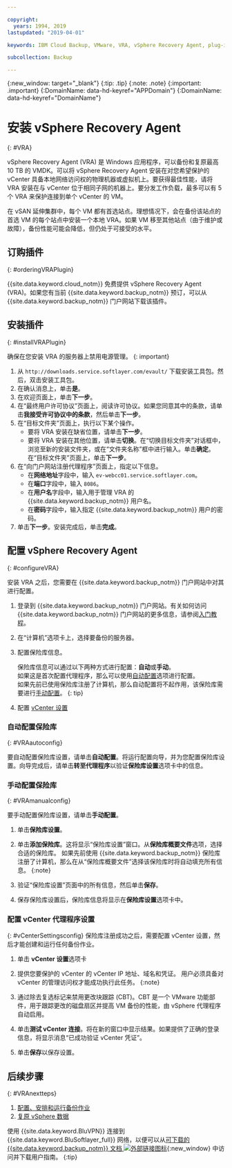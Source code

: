 ```yaml
---

copyright:
  years: 1994, 2019
lastupdated: "2019-04-01"

keywords: IBM Cloud Backup, VMware, VRA, vSphere Recovery Agent, plug-in, plugin, EVault, Carbonite, vSphere

subcollection: Backup

---
```

{:new_window: target="_blank"}
{:tip: .tip}
{:note: .note}
{:important: .important}
{:DomainName: data-hd-keyref="APPDomain"}
{:DomainName: data-hd-keyref="DomainName"}

# 安装 vSphere Recovery Agent
{: #VRA}

vSphere Recovery Agent (VRA) 是 Windows 应用程序，可以备份和复原最高 10 TB 的 VMDK。可以将 vSphere Recovery Agent 安装在对您希望保护的 vCenter 具备本地网络访问权的物理机器或虚拟机上。要获得最佳性能，请将 VRA 安装在与 vCenter 位于相同子网的机器上。要分发工作负载，最多可以有 5 个 VRA 来保护连接到单个 vCenter 的 VM。

在 vSAN 延伸集群中，每个 VM 都有首选站点。理想情况下，会在备份该站点的首选 VM 的每个站点中安装一个本地 VRA。如果 VM 移至其他站点（由于维护或故障），备份性能可能会降低，但仍处于可接受的水平。


## 订购插件
{: #orderingVRAPlugin}

{{site.data.keyword.cloud_notm}} 免费提供 vSphere Recovery Agent (VRA)。如果您有当前 {{site.data.keyword.backup_notm}} 预订，可以从 {{site.data.keyword.backup_notm}} 门户网站下载该插件。

## 安装插件
{: #installVRAPlugin}

确保在您安装 VRA 的服务器上禁用电源管理。
{: important}

1. 从 `http://downloads.service.softlayer.com/evault/` 下载安装工具包。然后，双击安装工具包。
2. 在确认消息上，单击**是**。
3. 在欢迎页面上，单击**下一步**。
4. 在“最终用户许可协议”页面上，阅读许可协议。如果您同意其中的条款，请单击**我接受许可协议中的条款**，然后单击**下一步**。
5. 在“目标文件夹”页面上，执行以下某个操作。
   * 要将 VRA 安装在缺省位置，请单击**下一步**。
   * 要将 VRA 安装在其他位置，请单击**切换**。在“切换目标文件夹”对话框中，浏览至新的安装文件夹，或在“文件夹名称”框中进行输入。单击**确定**。在“目标文件夹”页面上，单击**下一步**。
6. 在“向门户网站注册代理程序”页面上，指定以下信息。
   * 在**网络地址**字段中，输入 `ev-webcc01.service.softlayer.com`。
   * 在**端口**字段中，输入 `8086`。
   * 在**用户名**字段中，输入用于管理 VRA 的 {{site.data.keyword.backup_notm}} 用户名。
   * 在**密码**字段中，输入指定 {{site.data.keyword.backup_notm}} 用户的密码。
7.	单击**下一步**。安装完成后，单击**完成**。

## 配置 vSphere Recovery Agent
{: #configureVRA}

安装 VRA 之后，您需要在 {{site.data.keyword.backup_notm}} 门户网站中对其进行配置。

1. 登录到 {{site.data.keyword.backup_notm}} 门户网站。有关如何访问 {{site.data.keyword.backup_notm}} 门户网站的更多信息，请参阅[入门教程](/docs/infrastructure/Backup?topic=Backup-getting-started#accessingWebCC)。
2. 在“计算机”选项卡上，选择要备份的服务器。
3. 配置保险库信息。

   保险库信息可以通过以下两种方式进行配置：**自动**或**手动**。<br/>如果这是首次配置代理程序，那么可以使用[自动配置](#VRAautoconfig)选项进行配置。<br/>如果先前已使用保险库注册了计算机，那么自动配置将不起作用，该保险库需要进行[手动配置](#VRAmanualconfig)。
   {: tip}

4. 配置 [vCenter 设置](#vCenterSettingsconfig)   

### 自动配置保险库
{: #VRAautoconfig}

要自动配置保险库设置，请单击**自动配置**。将运行配置向导，并为您配置保险库设置。向导完成后，请单击**转至代理程序**以验证**保险库设置**选项卡中的信息。
 

### 手动配置保险库
{: #VRAmanualconfig}

要手动配置保险库设置，请单击**手动配置**。   
1. 单击**保险库设置**。
2. 单击**添加保险库**。这将显示“保险库设置”窗口。从**保险库概要文件**选项，选择合适的保险库。
   如果先前使用 {{site.data.keyword.backup_notm}} 保险库注册了计算机，那么在从“保险库概要文件”选择该保险库时将自动填充所有信息。
   {:note}

3. 验证“保险库设置”页面中的所有信息，然后单击**保存**。
4. 保存保险库设置后，保险库信息将显示在**保险库设置**选项卡中。


### 配置 vCenter 代理程序设置
{: #vCenterSettingsconfig}
保险库注册成功之后，需要配置 vCenter 设置，然后才能创建和运行任何备份作业。

1. 单击 **vCenter 设置**选项卡
2. 提供您要保护的 vCenter 的 vCenter IP 地址、域名和凭证。
   用户必须具备对 vCenter 的管理访问权才能成功执行此任务。
   {:note}

3. 通过除去复选标记来禁用更改块跟踪 (CBT)。CBT 是一个 VMware 功能部件，用于跟踪更改的磁盘扇区并提高 VM 备份的性能，由 vSphere 代理程序自动启用。
4. 单击**测试 vCenter 连接**。将在新的窗口中显示结果。如果提供了正确的登录信息，将显示消息“已成功验证 vCenter 凭证”。
5. 单击**保存**以保存设置。

## 后续步骤
{: #VRAnextteps}
1. [配置、安排和运行备份作业](/docs/infrastructure/Backup?topic=Backup-ConfigureVRA)
2. [复原 vSphere 数据](/docs/infrastructure/Backup?topic=Backup-VRARestore#VRARestore)

使用 {{site.data.keyword.BluVPN}} 连接到 {{site.data.keyword.BluSoftlayer_full}} 网络，以便可以从[可下载的 {{site.data.keyword.backup_notm}} 文档 ![外部链接图标](../../icons/launch-glyph.svg "外部链接图标")](http://downloads.service.softlayer.com/evault/Documentation/){:new_window} 中访问并下载用户指南。
{:tip}
